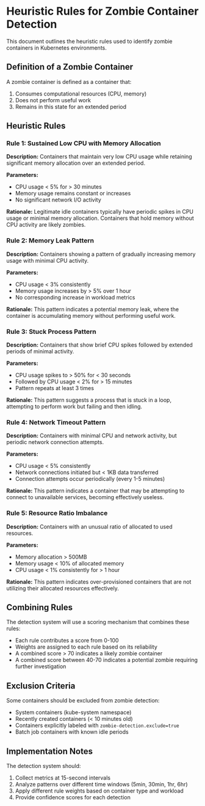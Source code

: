 # Heuristic Rules for Zombie Container Detection

This document outlines the heuristic rules used to identify zombie containers in Kubernetes environments.

## Definition of a Zombie Container

A zombie container is defined as a container that:
1. Consumes computational resources (CPU, memory)
2. Does not perform useful work
3. Remains in this state for an extended period

## Heuristic Rules

### Rule 1: Sustained Low CPU with Memory Allocation

**Description:** Containers that maintain very low CPU usage while retaining significant memory allocation over an extended period.

**Parameters:**
- CPU usage < 5% for > 30 minutes
- Memory usage remains constant or increases
- No significant network I/O activity

**Rationale:** Legitimate idle containers typically have periodic spikes in CPU usage or minimal memory allocation. Containers that hold memory without CPU activity are likely zombies.

### Rule 2: Memory Leak Pattern

**Description:** Containers showing a pattern of gradually increasing memory usage with minimal CPU activity.

**Parameters:**
- CPU usage < 3% consistently
- Memory usage increases by > 5% over 1 hour
- No corresponding increase in workload metrics

**Rationale:** This pattern indicates a potential memory leak, where the container is accumulating memory without performing useful work.

### Rule 3: Stuck Process Pattern

**Description:** Containers that show brief CPU spikes followed by extended periods of minimal activity.

**Parameters:**
- CPU usage spikes to > 50% for < 30 seconds
- Followed by CPU usage < 2% for > 15 minutes
- Pattern repeats at least 3 times

**Rationale:** This pattern suggests a process that is stuck in a loop, attempting to perform work but failing and then idling.

### Rule 4: Network Timeout Pattern

**Description:** Containers with minimal CPU and network activity, but periodic network connection attempts.

**Parameters:**
- CPU usage < 5% consistently
- Network connections initiated but < 1KB data transferred
- Connection attempts occur periodically (every 1-5 minutes)

**Rationale:** This pattern indicates a container that may be attempting to connect to unavailable services, becoming effectively useless.

### Rule 5: Resource Ratio Imbalance

**Description:** Containers with an unusual ratio of allocated to used resources.

**Parameters:**
- Memory allocation > 500MB
- Memory usage < 10% of allocated memory
- CPU usage < 1% consistently for > 1 hour

**Rationale:** This pattern indicates over-provisioned containers that are not utilizing their allocated resources effectively.

## Combining Rules

The detection system will use a scoring mechanism that combines these rules:
- Each rule contributes a score from 0-100
- Weights are assigned to each rule based on its reliability
- A combined score > 70 indicates a likely zombie container
- A combined score between 40-70 indicates a potential zombie requiring further investigation

## Exclusion Criteria

Some containers should be excluded from zombie detection:
- System containers (kube-system namespace)
- Recently created containers (< 10 minutes old)
- Containers explicitly labeled with `zombie-detection.exclude=true`
- Batch job containers with known idle periods

## Implementation Notes

The detection system should:
1. Collect metrics at 15-second intervals
2. Analyze patterns over different time windows (5min, 30min, 1hr, 6hr)
3. Apply different rule weights based on container type and workload
4. Provide confidence scores for each detection
